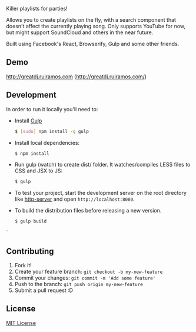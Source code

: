 Killer playlists for parties!

Allows you to create playlists on the fly, with a search component that doesn't affect the currently playing song.
Only supports YouTube for now, but might support SoundCloud and others in the near future.

Built using Facebook's React, Browserify, Gulp and some other friends.


## Demo
http://greatdj.ruiramos.com (http://greatdj.ruiramos.com/)

## Development

In order to run it locally you'll need to:

* Install [Gulp](http://gulpjs.com/) 

    ```sh
    $ [sudo] npm install -g gulp
    ```

* Install local dependencies:

    ```sh
    $ npm install
    ```
    
* Run gulp (watch) to create dist/ folder. It watches/compiles LESS files to CSS and JSX to JS:

    ```sh
    $ gulp
    ```

* To test your project, start the development server on the root directory like [http-server](https://www.npmjs.org/package/http-server) and open `http://localhost:8080`.


* To build the distribution files before releasing a new version.

    ```sh
    $ gulp build
    ```
`

## Contributing

1. Fork it!
2. Create your feature branch: `git checkout -b my-new-feature`
3. Commit your changes: `git commit -m 'Add some feature'`
4. Push to the branch: `git push origin my-new-feature`
5. Submit a pull request :D

## License

[MIT License](http://opensource.org/licenses/MIT)
